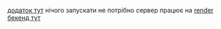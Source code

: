 [додаток тут](https://hlukhenka.github.io/test-app/) нічого запускати не потрібно
сервер працює на [render](https://render.com/)
[бекенд тут](https://github.com/Hlukhenka/test_back)
